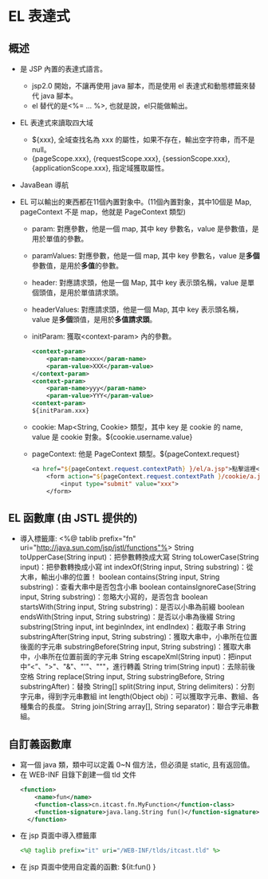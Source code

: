 # EL 表達式

## 概述
- 是 JSP 內置的表達式語言。
    - jsp2.0 開始，不讓再使用 java 腳本，而是使用 el 表達式和動態標籤來替代 java 腳本。
    - el 替代的是<%= ... %>, 也就是說，el只能做輸出。
    
- EL 表達式來讀取四大域
    - ${xxx}, 全域查找名為 xxx 的屬性，如果不存在，輸出空字符串，而不是 null。
    - {pageScope.xxx}, {requestScope.xxx}, {sessionScope.xxx}, {applicationScope.xxx}, 指定域獲取屬性。

- JavaBean 導航    
- EL 可以輸出的東西都在11個內置對象中。(11個內置對象，其中10個是 Map, pageContext 不是 map，他就是 PageContext 類型)
    - param: 對應參數，他是一個 map, 其中 key 參數名，value 是參數值，是用於單值的參數。
    - paramValues: 對應參數，他是一個 map, 其中 key 參數名，value 是**多個**參數值，是用於**多值**的參數。
    - header: 對應請求頭，他是一個 Map, 其中 key 表示頭名稱，value 是單個頭值，是用於單值請求頭。
    - headerValues: 對應請求頭，他是一個 Map, 其中 key 表示頭名稱，value 是**多個**頭值，是用於**多值請求頭**。
    - initParam: 獲取&lt;context-param&gt; 內的參數。
        ```xml
        <context-param>
            <param-name>xxx</param-name>
            <param-value>XXX</param-value>
        </context-param>
        <context-param>
            <param-name>yyy</param-name>
            <param-value>YYY</param-value>
        <context-param>
        ${initParam.xxx}
        ```

    - cookie: Map&lt;String, Cookie&gt; 類型，其中 key 是 cookie 的 name, value 是 cookie 對象。${cookie.username.value}
    
    - pageContext: 他是 PageContext 類型。${pageContext.request}
    
        ```JSP
        <a href="${pageContext.request.contextPath} }/el/a.jsp">點擊這裡</a>
          	<form action="${pageContext.request.contextPath }/cookie/a.jsp" method="post">
          		<input type="submit" value="xxx">
          	</form>
        ```
        
## EL 函數庫 (由 JSTL 提供的)
- 導入標籤庫: &lt;%@ tablib prefix="fn" uri="http://java.sun.com/jsp/jstl/functions"%&gt;
	String toUpperCase(String input)：把參數轉換成大寫
	String toLowerCase(String input)：把參數轉換成小寫
	int indexOf(String input, String substring)：從大串，輸出小串的位置！
	boolean contains(String input, String substring)：查看大串中是否包含小串
	boolean containsIgnoreCase(String input, String substring)：忽略大小寫的，是否包含
	boolean startsWith(String input, String substring)：是否以小串為前綴
	boolean endsWith(String input, String substring)：是否以小串為後綴
	String substring(String input, int beginIndex, int endIndex)：截取子串
	String substringAfter(String input, String substring)：獲取大串中，小串所在位置後面的字元串
	substringBefore(String input, String substring)：獲取大串中，小串所在位置前面的字元串
	String escapeXml(String input)：把input中“<”、">"、"&"、"'"、"""，進行轉義
	String trim(String input)：去除前後空格
	String replace(String input, String substringBefore, String substringAfter)：替換
	String[] split(String input, String delimiters)：分割字元串，得到字元串數組
	int length(Object obj)：可以獲取字元串、數組、各種集合的長度。
	String join(String array[], String separator)：聯合字元串數組。

## 自訂義函數庫
- 寫一個 java 類，類中可以定義 0~N 個方法，但必須是 static, 且有返回值。
- 在 WEB-INF 目錄下創建一個 tld 文件
    ```xml
    <function>
        <name>fun</name>
        <function-class>cn.itcast.fn.MyFunction</function-class>
        <function-signature>java.lang.String fun()</function-signature>
      </function>
    ```
- 在 jsp 頁面中導入標籤庫
    ```JSP
    <%@ taglib prefix="it" uri="/WEB-INF/tlds/itcast.tld" %>
    ```
- 在 jsp 頁面中使用自定義的函數: ${it:fun() }

